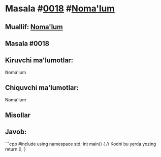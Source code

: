 
<h1>Masala #<a href="https://robocontest.uz/tasks/0018">0018</a> #<a href="https://robocontest.uz/tasks?category=1">Noma'lum</a></h1>
<h2> Muallif: <a href="https://robocontest.uz/profile/Noma'lum">Noma'lum</a></h2>
<h2>Masala #0018</h2>
<p></p>
<h2>Kiruvchi ma'lumotlar:</h2>
<p>Noma'lum</p>
<h2>Chiquvchi ma'lumotlar:</h2>
<p>Noma'lum</p>
<h2>Misollar</h2>

<h2>Javob:</h2>
```cpp
#include <iostream>
using namespace std;
int main()
{
    // Kodni bu yerda yozing
    return 0;
}
